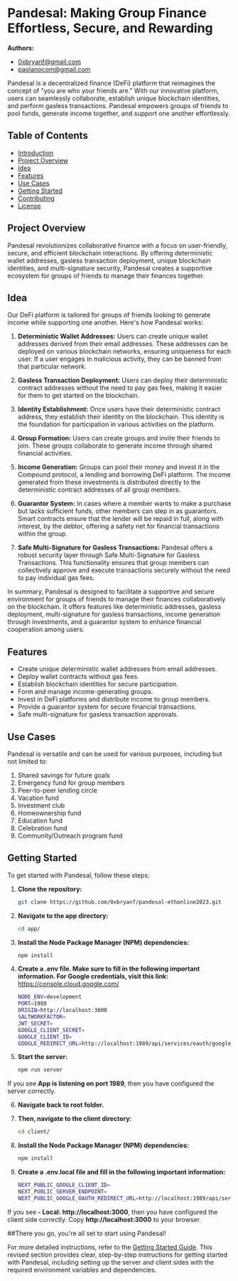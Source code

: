 # Pandesal: Making Group Finance Effortless, Secure, and Rewarding

**Authors:**
- [0xbryanf@gmail.com](mailto:0xbryanf@gmail.com)
- [paolanocom@gmail.com](mailto:paolanocom@gmail.com)

Pandesal is a decentralized finance (DeFi) platform that reimagines the concept of "you are who your friends are." With our innovative platform, users can seamlessly collaborate, establish unique blockchain identities, and perform gasless transactions. Pandesal empowers groups of friends to pool funds, generate income together, and support one another effortlessly.

## Table of Contents
- [Introduction](#pandesal-a-defi-platform-for-collaborative-finance)
- [Project Overview](#project-overview)
- [Idea](#idea)
- [Features](#features)
- [Use Cases](#use-cases)
- [Getting Started](#getting-started)
- [Contributing](#contributing)
- [License](#license)

## Project Overview
Pandesal revolutionizes collaborative finance with a focus on user-friendly, secure, and efficient blockchain interactions. By offering deterministic wallet addresses, gasless transaction deployment, unique blockchain identities, and multi-signature security, Pandesal creates a supportive ecosystem for groups of friends to manage their finances together.

## Idea
Our DeFi platform is tailored for groups of friends looking to generate income while supporting one another. Here's how Pandesal works:

1. **Deterministic Wallet Addresses:** Users can create unique wallet addresses derived from their email addresses. These addresses can be deployed on various blockchain networks, ensuring uniqueness for each user. If a user engages in malicious activity, they can be banned from that particular network.

2. **Gasless Transaction Deployment:** Users can deploy their deterministic contract addresses without the need to pay gas fees, making it easier for them to get started on the blockchain.

3. **Identity Establishment:** Once users have their deterministic contract address, they establish their identity on the blockchain. This identity is the foundation for participation in various activities on the platform.

4. **Group Formation:** Users can create groups and invite their friends to join. These groups collaborate to generate income through shared financial activities.

5. **Income Generation:** Groups can pool their money and invest it in the Compound protocol, a lending and borrowing DeFi platform. The income generated from these investments is distributed directly to the deterministic contract addresses of all group members.

6. **Guarantor System:** In cases where a member wants to make a purchase but lacks sufficient funds, other members can step in as guarantors. Smart contracts ensure that the lender will be repaid in full, along with interest, by the debtor, offering a safety net for financial transactions within the group.

7. **Safe Multi-Signature for Gasless Transactions:** Pandesal offers a robust security layer through Safe Multi-Signature for Gasless Transactions. This functionality ensures that group members can collectively approve and execute transactions securely without the need to pay individual gas fees.

In summary, Pandesal is designed to facilitate a supportive and secure environment for groups of friends to manage their finances collaboratively on the blockchain. It offers features like deterministic addresses, gasless deployment, multi-signature for gasless transactions, income generation through investments, and a guarantor system to enhance financial cooperation among users.

## Features

- Create unique deterministic wallet addresses from email addresses.
- Deploy wallet contracts without gas fees.
- Establish blockchain identities for secure participation.
- Form and manage income-generating groups.
- Invest in DeFi platforms and distribute income to group members.
- Provide a guarantor system for secure financial transactions.
- Safe multi-signature for gasless transaction approvals.

## Use Cases
Pandesal is versatile and can be used for various purposes, including but not limited to:

1. Shared savings for future goals
2. Emergency fund for group members
3. Peer-to-peer lending circle
4. Vacation fund
5. Investment club
6. Homeownership fund
7. Education fund
8. Celebration fund
9. Community/Outreach program fund

## Getting Started
To get started with Pandesal, follow these steps:

1. **Clone the repository:**
   ```bash
   git clone https://github.com/0xbryanf/pandesal-ethonline2023.git

2. **Navigate to the app directory:**
    ```bash
    cd app/

3. **Install the Node Package Manager (NPM) dependencies:**
    ```bash
    npm install

4. **Create a .env file. Make sure to fill in the following important information. For Google credentials, visit this link:** https://console.cloud.google.com/
    ```bash
    NODE_ENV=development
    PORT=1989
    ORIGIN=http://localhost:3000
    SALTWORKFACTOR=
    JWT_SECRET=
    GOOGLE_CLIENT_SECRET=
    GOOGLE_CLIENT_ID=
    GOOGLE_REDIRECT_URL=http://localhost:1989/api/services/oauth/google

5. **Start the server:**
    ```bash
    npm run server

If you see **App is listening on port 1989**, then you have configured the server correctly.

6. **Navigate back to root folder.**

7. **Then, navigate to the client directory:**
    ```bash
    cd client/

8. **Install the Node Package Manager (NPM) dependencies:**
    ```bash
    npm install

9. **Create a .env.local file and fill in the following important information:**
    ```bash
    NEXT_PUBLIC_GOOGLE_CLIENT_ID=
    NEXT_PUBLIC_SERVER_ENDPOINT=
    NEXT_PUBLIC_GOOGLE_OAUTH_REDIRECT_URL=http://localhost:1989/api/services/oauth/google 

If you see **- Local: http://localhost:3000**, then you have configured the client side correctly. Copy **http://localhost:3000** to your browser.


##There you go, you're all set to start using Pandesal!

For more detailed instructions, refer to the [Getting Started Guide](docs/getting-started.md).
This revised section provides clear, step-by-step instructions for getting started with Pandesal, including setting up the server and client sides with the required environment variables and dependencies.